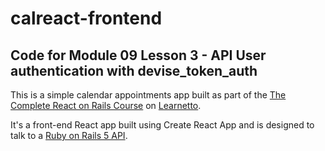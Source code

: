 # calreact-frontend

## Code for Module 09 Lesson 3 - API User authentication with devise_token_auth

This is a simple calendar appointments app built as part of the [The Complete React on Rails Course](https://learnetto.com/users/hrishio/courses/the-complete-react-on-rails-5-course) on [Learnetto](https://learnetto.com).

It's a front-end React app built using Create React App and is designed to talk to a [Ruby on Rails 5 API](https://github.com/learnetto/calreact).
